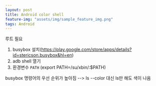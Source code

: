 ```yaml
---
layout: post
title: Android color shell
feature-img: "assets/img/sample_feature_img.png"
tags: Android
---
```


루트 필요

1. busybox 설치(https://play.google.com/store/apps/details?id=stericson.busybox&hl=en)
2. adb shell 열기
3. 환경변수 `PATH` (export PATH=/su/xbin/:$PATH)

busybox 명령어의 우선 순위가 높아짐
--> ls --color 대신 ls만 해도 색이 나옴


